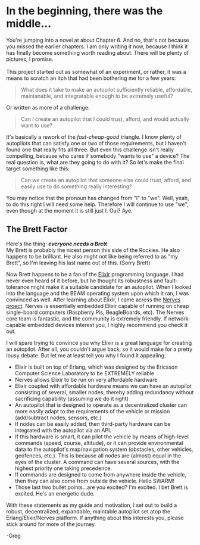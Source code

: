 # In the beginning, there was the middle...

You're jumping into a novel at about Chapter 6. And no, that's not because you missed the earlier chapters. I am only writing it now, because I think it has finally become something worth reading about. There will be plenty of pictures, I promise.<br><br>
This project started out as somewhat of an experiment, or rather, it was a means to scratch an itch that had been bothering me for a few years:
>What does it take to make an autopilot sufficiently reliable, affordable, maintanable, and integratable enough to be extremely useful?

Or written as more of a challenge:<br>
> Can I create an autopilot that I could trust, afford, and would actually want to use?

It's basically a rework of the *fast-cheap-good* triangle. I know plenty of autopilots that can satisfy one or two of those requirements, but I haven't found one that really fits all three. But even this challenge isn't really compelling, because who cares if somebody "wants to use" a device? The real question is, what are they going to do with it? So let's make the final target something like this:
> Can we create an autopilot that someone else could trust, afford, and easily use to do something really interesting?

You may notice that the pronoun has changed from "I" to "we". Well, yeah, to do this right I will need some help. Therefore I will continue to use "we", even though at the moment it is still just I. Oui? Aye.<br>
## The Brett Factor
Here's the thing: ***everyone needs a Brett***  
My Brett is probably the nicest person this side of the Rockies. He also happens to be brilliant. He also might not like being referred to as "my Brett", so I'm leaving his last name out of this. (Sorry Brett)<br>

Now Brett happens to be a fan of the [Elixir](https://elixir-lang.org/) programming language. I had never even heard of it before, but he thought its robustness and fault-tolerance might make it a suitable candidate for an autopilot. When I looked into the language and the BEAM operating system upon which it ran, I was convinced as well. After learning about Elixir, I came across the [Nerves proect](https://hexdocs.pm/nerves/getting-started.html). Nerves is essentially embedded Elixir capable of running on cheap single-board computers (Raspberry Pis, BeagleBoards, etc). The Nerves core team is fantastic, and the community is extremely friendly. If network-capable embedded devices interest you, I highly recommend you check it out.<br>

I will spare trying to convince you why Elixir is a great language for creating an autopilot. After all, you couldn't argue back, so it would make for a pretty lousy debate. But let me at least tell you why I found it appealing:<br>
* Elixir is built on top of Erlang, which was designed by the Ericsson Computer Science Laboratory to be EXTREMELY reliable
* Nerves allows Elixir to be run on very affordable hardware
* Elixir coupled with affordable hardware means we can have an autopilot consisting of several, smaller nodes, thereby adding redundancy without sacrificing capability (assuming we do it right)
* An autopilot that is designed to operate as a decentralized cluster can more easily adapt to the requirements of the vehicle or mission (add/subtract nodes, sensors, etc.)
* If nodes can be easily added, then third-party hardware can be integrated with the autopilot via an API.
* If this hardware is smart, it can pilot the vehicle by means of high-level commands (speed, course, altitude), or it can provide environmental data to the autopilot's map/navigation system (obstacles, other vehicles, geofences, etc.). This is because all nodes are (almost) equal in the eyes of the cluster. A command can have several sources, with the highest priority one taking precedence.
* If commands are designed to come from anywhere inside the vehicle, then they can also come from outside the vehicle. Hello SWARM!
* Those last two bullet points...are you excited? I'm excited. I bet Brett is excited. He's an energetic dude.  

With these statements as my guide and motivation, I set out to build a robust, decentralized, expandable, maintable autopilot set atop the Erlang/Elixir/Nerves platform. If anything about this interests you, please stick around for more of the journey.<br>

-Greg

